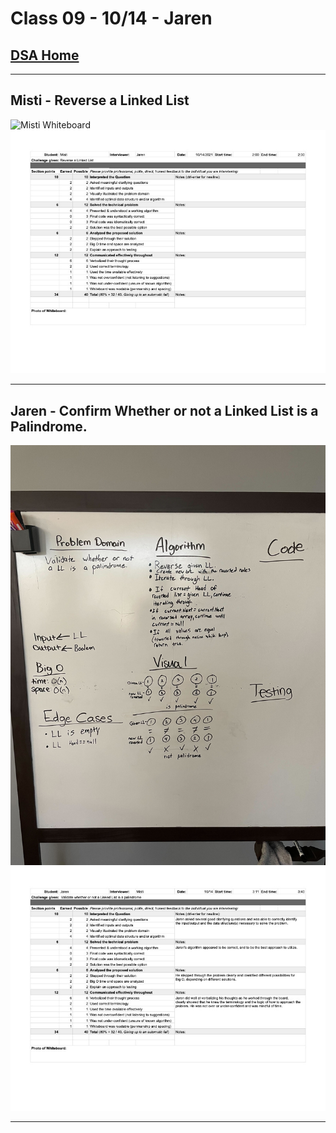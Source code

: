 # Class 09 - 10/14 - Jaren

## [DSA Home](https://mistidinzy.github.io/data-structures-and-algorithms/)

_____

## Misti - Reverse a Linked List

![Misti Whiteboard](/401/MockInterviews/images/Week02/MistiWB1014.jpg)
![Misti Grade](/401/MockInterviews/images/Week02/MistiGrade1014.jpg)

_____

## Jaren - Confirm Whether or not a Linked List is a Palindrome.

![Jaren Whiteboard](/401/MockInterviews/images/Week02/WB08.jpg)
![Jaren Grade](/401/MockInterviews/images/Week02/JarenGrade1014.jpg)

_____
